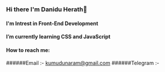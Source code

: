 ### Hi there I'm Danidu Herath👋
#### I'm Intrest in Front-End Development
#### I’m currently learning CSS and JavaScript
#### How to reach me: 
 ######Email :- kumudunaram@gmail.com
 ######Telegram :- 


<!--
**Danidu2Herath/Danidu2Herath** is a ✨ _special_ ✨ repository because its `README.md` (this file) appears on your GitHub profile.

Here are some ideas to get you started:
-I'm Interest in Front-End Development
-I’m currently learning CSS and JavaScript
-How to reach me: 
  Email :- kumudunaram@gmail.com
  Telegram :- 
-->
